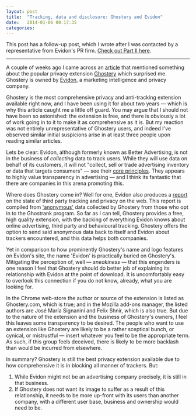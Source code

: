 ```yaml
---
layout: post
title:  "Tracking, data and disclosure: Ghostery and Evidon"
date:   2014-01-06 00:17:35
categories:
---
```


This post has a follow-up post, which I wrote after I was contacted by a representative from Evidon's PR firm. [Check out Part II here](../../02/20/ghostery-and-evidon-part-ii.html).

---

A couple of weeks ago I came across an [article](http://www.technologyreview.com/news/516156/a-popular-ad-blocker-also-helps-the-ad-industry/) that mentioned something about the popular privacy extension [Ghostery](https://www.ghostery.com) which surprised me. Ghostery is owned by [Evidon](http://www.evidon.com/), a marketing intelligence and privacy company.

Ghostery is the most comprehensive privacy and anti-tracking extension available right now, and I have been using it for about two years — which is why this article caught me a little off guard. You may argue that I should not have been so astonished: the extension is free, and there is obviously a lot of work going in to it to make it as comprehensive as it is. But my reaction was not entirely unrepresentative of Ghostery users, and indeed I've observed similar initial suspicions arise in at least three people upon reading similar articles.

Lets be clear: Evidon, although formerly known as Better Advertising, is not in the business of *collecting* data to track users. While they will use data on behalf of its customers, it will not "collect, sell or trade advertising inventory or data that targets consumers" — see their [core principles](http://www.evidon.com/about). They appears to highly value transparency in advertising — and I think its fantastic that there are companies in this arena promoting this. 

Where does Ghostery come in? Well for one, Evidon also produces a [report](http://www.evidon.com/research) on the state of third party tracking and privacy on the web. This report is compiled from ['anonymous'](https://www.ghostery.com/faq#q16) data collected by Ghostery from those who opt in to the Ghostrank program. So far as I can tell, Ghostery provides a free, high quality extension, with the backing of everything Evidon knows about online advertising, third party and behavioural tracking. Ghostery offers the option to send said anonymous data back to itself and Evidon about trackers encountered, and this data helps both companies.

Yet in comparison to how prominently Ghostery's name and logo features on Evidon's site, the name 'Evidon' is practically buried on Ghostery's. Mitigating the perception of, well — *sneakiness* — that this engenders is one reason I feel that Ghostery should do better job of explaining its relationship with Evidon at the point of download. It is uncomfortably easy to overlook this connection if you do not know, already, what you are looking for.

In the Chrome web-store the author or source of the extension is listed as Ghostery.com, which is true; and in the Mozilla add-ons manager, the listed authors are José María Signanini and Felix Shnir, which is also true. But due to the nature of the extension and the business of Ghostery's owners, I feel this leaves some transparency to be desired. The people who want to use an extension like Ghostery are likely to be a rather sceptical bunch, or cynical, or mistrustful — insert whatever you feel to be the appropriate term. As such, if this group feels deceived, there is likely to be more backlash than would be incurred from elsewhere. 

In summary? Ghostery is still the best privacy extension available due to how comprehensive it is in blocking all manner of trackers. But:

1. While Evidon might not be an advertising company precisely, it is still in that business.
2. If Ghostery does not want its image to suffer as a result of this relationship, it needs to be more up-front with its users than another company, with a different user base, business and ownership would need to be.